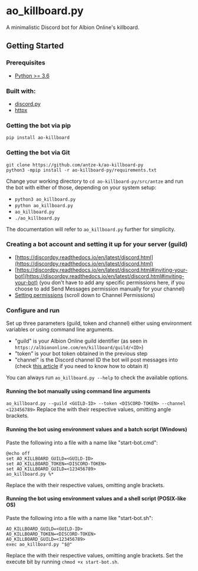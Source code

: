 # ao_killboard.py

A minimalistic Discord bot for Albion Online's killboard.

## Getting Started

### Prerequisites
* [Python >= 3.6](https://www.python.org/downloads/)

### Built with:
* [discord.py](https://discordpy.readthedocs.io/en/latest/index.html)
* [httpx](https://www.python-httpx.org/)

### Getting the bot via pip
```
pip install ao-killboard
```

### Getting the bot via Git
```
git clone https://github.com/antze-k/ao-killboard-py
python3 -mpip install -r ao-killboard-py/requirements.txt
```
Change your working directory to `cd ao-killboard-py/src/antze` and run the bot with either of those, depending on your system setup:
* `python3 ao_killboard.py`
* `python ao_killboard.py`
* `ao_killboard.py`
* `./ao_killboard.py`

The documentation will refer to `ao_killboard.py` further for simplicity.

### Creating a bot account and setting it up for your server (guild)
* [https://discordpy.readthedocs.io/en/latest/discord.html](https://discordpy.readthedocs.io/en/latest/discord.html)
* [https://discordpy.readthedocs.io/en/latest/discord.html#inviting-your-bot](https://discordpy.readthedocs.io/en/latest/discord.html#inviting-your-bot) (you don't have to add any specific permissions here, if you choose to add Send Messages permission manually for your channel)
* [Setting permissions](https://support.discordapp.com/hc/en-us/articles/206029707-How-do-I-set-up-Permissions-) (scroll down to Channel Permissions)

### Configure and run
Set up three parameters (guild, token and channel) either using environment variables or using command line arguments.
* "guild" is your Albion Online guild identifier (as seen in `https://albiononline.com/en/killboard/guild/<ID>`)
* "token" is your bot token obtained in the previous step
* "channel" is the Discord channel ID the bot will post messages into (check [this article](https://support.discordapp.com/hc/en-us/articles/206346498-Where-can-I-find-my-User-Server-Message-ID-) if you need to know how to obtain it)

You can always run `ao_killboard.py --help` to check the available options.

#### Running the bot manually using command line arguments
```ao_killboard.py --guild <GUILD-ID> --token <DISCORD-TOKEN> --channel <123456789>```
Replace the <PLACEHOLDERS> with their respective values, omitting angle brackets.

#### Running the bot using environment values and a batch script (Windows)
Paste the following into a file with a name like "start-bot.cmd":
```
@echo off
set AO_KILLBOARD_GUILD=<GUILD-ID>
set AO_KILLBOARD_TOKEN=<DISCORD-TOKEN>
set AO_KILLBOARD_GUILD=<123456789>
ao_killboard.py %*
```
Replace the <PLACEHOLDERS> with their respective values, omitting angle brackets.

#### Running the bot using environment values and a shell script (POSIX-like OS)
Paste the following into a file with a name like "start-bot.sh":
```
AO_KILLBOARD_GUILD=<GUILD-ID>
AO_KILLBOARD_TOKEN=<DISCORD-TOKEN>
AO_KILLBOARD_GUILD=<123456789>
exec ao_killboard.py "$@"
```
Replace the <PLACEHOLDERS> with their respective values, omitting angle brackets. Set the execute bit by running `chmod +x start-bot.sh`.
